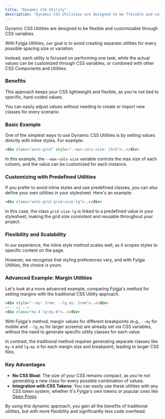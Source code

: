 ```yaml
---
title: "Dynamic CSS Utility"
description: "Dynamic CSS Utilities are designed to be flexible and customizable through CSS variables"
---
```


Dynamic CSS Utilities are designed to be flexible and customizable through CSS variables.

With Fylgja Utilities, our goal is to avoid creating separate utilities for every possible spacing size or variation.

Instead, each utility is focused on performing one task, while the actual values can be customized through CSS variables,
or combined with other CSS Components and Utilities.

### Benefits

This approach keeps your CSS lightweight and flexible, as you're not tied to specific, hard-coded values.

You can easily adjust values without needing to create or import new classes for every scenario.

### Basic Example

One of the simplest ways to use Dynamic CSS Utilities is by setting values directly with inline styles. For example:

```html
<div class="auto-grid" style="--max-cols-size: 15ch">..</div>
```

In this example, the `--max-cols-size` variable controls the max size of each column,
and the value can be customized for each instance.

### Customizing with Predefined Utilities

If you prefer to avoid inline styles and use predefined classes,
you can also define your own utilities in your stylesheet. Here's an example:

```html
<div class="auto-grid grid-size-lg">..</div>
```

In this case, the class `grid-size-lg` is linked to a predefined value in your stylesheet,
making the grid size consistent and reusable throughout your project.

### Flexibility and Scalability

In our experience, the inline style method scales well, as it scopes styles to specific content on the page.

However, we recognize that styling preferences vary, and with Fylgja Utilities, the choice is yours.

### Advanced Example: Margin Utilities

Let's look at a more advanced example, comparing Fylgja's method for setting margins with the traditional CSS Utility approach.

```html
<div style="--my: 1rem; --lg_my: 2rem">..</div>
<!-- vs -->
<div class="my-4 lg:my-8">..</div>
```

With Fylgja's method,
margin values for different breakpoints (e.g., `--my` for mobile and `--lg_my` for larger screens) are already set via CSS variables,
without the need to generate specific utility classes for each value. 

In contrast, the traditional method requires generating separate classes like `my-4` and `lg:my-8` for each margin size and breakpoint,
leading to larger CSS files.

### Key Advantages

- **No CSS Bloat**: The size of your CSS remains compact, as you're not generating a new class for every possible combination of values.
- **Integration with CSS Tokens**: You can easily use these utilities with any CSS token system,
  whether it's Fylgja's own tokens or popular ones like [Open Props](https://open-props.style/).

By using this dynamic approach, you gain all the benefits of traditional utilities,
but with more flexibility and significantly less code overhead.

